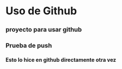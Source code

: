 # Uso de Github

### proyecto para usar github

### Prueba de push

#### Esto lo hice en github directamente otra vez
